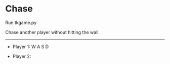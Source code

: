 # Chase

Run tkgame.py

Chase another player without hitting the wall.

----

 - Player 1: W A S D
 
 - Player 2: <Up> <Down> <Left> <Right>


